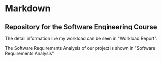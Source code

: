 # Markdown
## Repository for the Software Engineering Course </br>

The detail information like my workload can be seen in "Workload Report".  
  
The Software Requirements Analysis of our project is shown in "Software Requirements Analysis".
